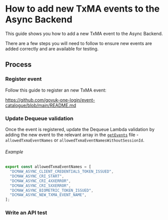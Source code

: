 # How to add new TxMA events to the Async Backend

This guide shows you how to add a new TxMA event to the Async Backend.

There are a few steps you will need to follow to ensure new events are added
correctly and are available for testing.

## Process

### Register event

Follow this guide to register an new TxMA event:

https://github.com/govuk-one-login/event-catalogue/blob/main/README.md

### Update Dequeue validation

Once the event is registered, update the Dequeue Lambda validation by adding the
new event to the relevant array in the [`getEvents`](../../test-resources/src/functions/dequeue/getEvent.ts)
file - `allowedTxmaEventNames` or `allowedTxmaEventNamesWithoutSessionId`.

###### Example

```typescript
export const allowedTxmaEventNames = [
  "DCMAW_ASYNC_CLIENT_CREDENTIALS_TOKEN_ISSUED",
  "DCMAW_ASYNC_CRI_START",
  "DCMAW_ASYNC_CRI_4XXERROR",
  "DCMAW_ASYNC_CRI_5XXERROR",
  "DCMAW_ASYNC_BIOMETRIC_TOKEN_ISSUED",
  "DCMAW_ASYNC_NEW_TXMA_EVENT_NAME",
];
```

### Write an API test

